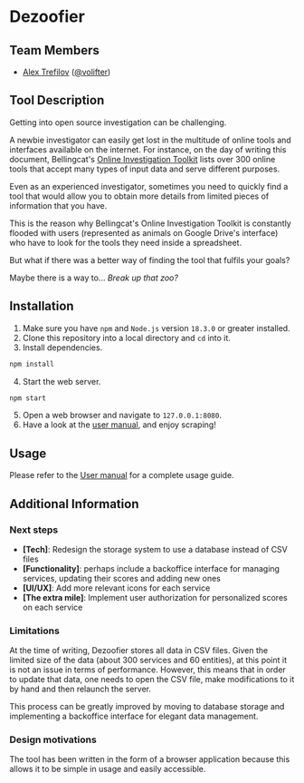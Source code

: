 # Dezoofier

## Team Members
* [Alex Trefilov](https://alex.trefilov.dev/)
([@volifter](https://github.com/Volifter))

## Tool Description
Getting into open source investigation can be challenging.

A newbie investigator can easily get lost in the multitude of online tools and
interfaces available on the internet.
For instance, on the day of writing this document, Bellingcat's
[Online Investigation Toolkit](https://bit.ly/bcattools) lists over 300 online
tools that accept many types of input data and serve different purposes.

Even as an experienced investigator, sometimes you need to quickly find a tool
that would allow you to obtain more details from limited pieces of information
that you have.

This is the reason why Bellingcat's Online Investigation Toolkit is constantly
flooded with users (represented as animals on Google Drive's interface) who have
to look for the tools they need inside a spreadsheet.

But what if there was a better way of finding the tool that fulfils your goals?

Maybe there is a way to... *Break up that zoo?*

## Installation
1. Make sure you have `npm` and `Node.js` version `18.3.0` or greater installed.
2. Clone this repository into a local directory and `cd` into it.
3. Install dependencies.
```sh
npm install
```
4. Start the web server.
```sh
npm start
```
5. Open a web browser and navigate to `127.0.0.1:8080`.
6. Have a look at the [user manual](./MANUAL.md), and enjoy scraping!

## Usage
Please refer to the [User manual](./MANUAL.md) for a complete usage guide.

## Additional Information

### Next steps

* **\[Tech\]**: Redesign the storage system to use a database instead of CSV
  files
* **\[Functionality\]**: perhaps include a backoffice interface for managing
  services, updating their scores and adding new ones
* **\[UI/UX\]**: Add more relevant icons for each service
* **\[The extra mile\]**: Implement user authorization for personalized scores
  on each service

### Limitations
At the time of writing, Dezoofier stores all data in CSV files.
Given the limited size of the data (about 300 services and 60 entities), at this
point it is not an issue in terms of performance.
However, this means that in order to update that data, one needs to open the CSV
file, make modifications to it by hand and then relaunch the server.

This process can be greatly improved by moving to database storage and
implementing a backoffice interface for elegant data management.

### Design motivations
The tool has been written in the form of a browser application because this
allows it to be simple in usage and easily accessible.

